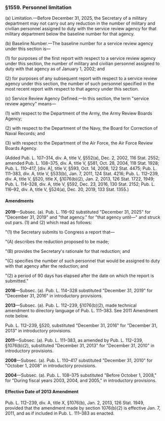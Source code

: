 ### §1559. Personnel limitation ###

(a) Limitation.—Before December 31, 2025, the Secretary of a military department may not carry out any reduction in the number of military and civilian personnel assigned to duty with the service review agency for that military department below the baseline number for that agency.

(b) Baseline Number.—The baseline number for a service review agency under this section is—

(1) for purposes of the first report with respect to a service review agency under this section, the number of military and civilian personnel assigned to duty with that agency as of January 1, 2002; and

(2) for purposes of any subsequent report with respect to a service review agency under this section, the number of such personnel specified in the most recent report with respect to that agency under this section.

(c) Service Review Agency Defined.—In this section, the term "service review agency" means—

(1) with respect to the Department of the Army, the Army Review Boards Agency;

(2) with respect to the Department of the Navy, the Board for Correction of Naval Records; and

(3) with respect to the Department of the Air Force, the Air Force Review Boards Agency.

(Added Pub. L. 107–314, div. A, title V, §552(a), Dec. 2, 2002, 116 Stat. 2552; amended Pub. L. 108–375, div. A, title V, §581, Oct. 28, 2004, 118 Stat. 1928; Pub. L. 110–417, [div. A], title V, §593, Oct. 14, 2008, 122 Stat. 4475; Pub. L. 111–383, div. A, title V, §533(b), Jan. 7, 2011, 124 Stat. 4216; Pub. L. 112–239, div. A, title V, §520, title X, §1076(b)(2), Jan. 2, 2013, 126 Stat. 1722, 1949; Pub. L. 114–328, div. A, title V, §592, Dec. 23, 2016, 130 Stat. 2152; Pub. L. 116–92, div. A, title V, §524(a), Dec. 20, 2019, 133 Stat. 1355.)

#### Amendments ####

**2019**—Subsec. (a). Pub. L. 116–92 substituted "December 31, 2025" for "December 31, 2019" and "that agency." for "that agency until—" and struck out pars. (1) and (2) which read as follows:

"(1) the Secretary submits to Congress a report that—

"(A) describes the reduction proposed to be made;

"(B) provides the Secretary's rationale for that reduction; and

"(C) specifies the number of such personnel that would be assigned to duty with that agency after the reduction; and

"(2) a period of 90 days has elapsed after the date on which the report is submitted."

**2016**—Subsec. (a). Pub. L. 114–328 substituted "December 31, 2019" for "December 31, 2016" in introductory provisions.

**2013**—Subsec. (a). Pub. L. 112–239, §1076(b)(2), made technical amendment to directory language of Pub. L. 111–383. See 2011 Amendment note below.

Pub. L. 112–239, §520, substituted "December 31, 2016" for "December 31, 2013" in introductory provisions.

**2011**—Subsec. (a). Pub. L. 111–383, as amended by Pub. L. 112–239, §1076(b)(2), substituted "December 31, 2013" for "December 31, 2010" in introductory provisions.

**2008**—Subsec. (a). Pub. L. 110–417 substituted "December 31, 2010" for "October 1, 2008" in introductory provisions.

**2004**—Subsec. (a). Pub. L. 108–375 substituted "Before October 1, 2008," for "During fiscal years 2003, 2004, and 2005," in introductory provisions.

#### Effective Date of 2013 Amendment ####

Pub. L. 112–239, div. A, title X, §1076(b), Jan. 2, 2013, 126 Stat. 1949, provided that the amendment made by section 1076(b)(2) is effective Jan. 7, 2011, and as if included in Pub. L. 111–383 as enacted.